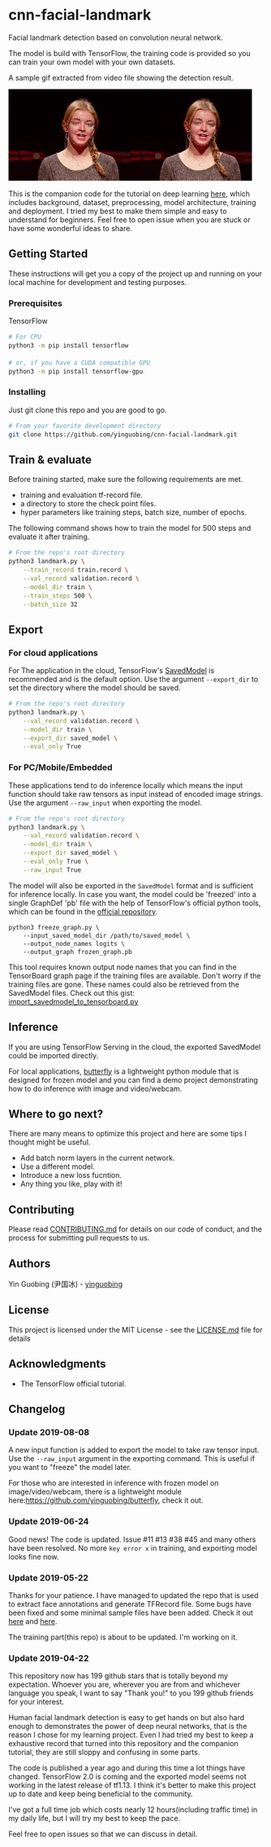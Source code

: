 # cnn-facial-landmark

Facial landmark detection based on convolution neural network.

The model is build with TensorFlow, the training code is provided so you can train your own model with your own datasets.

A sample gif extracted from video file showing the detection result.

![](demo01.gif)

This is the companion code for the tutorial on deep learning [here](https://yinguobing.com/facial-landmark-localization-by-deep-learning-background/), which includes background, dataset, preprocessing, model architecture, training and deployment. I tried my best to make them simple and easy to understand for beginners. Feel free to open issue when you are stuck or have some wonderful ideas to share.


## Getting Started

These instructions will get you a copy of the project up and running on your local machine for development and testing purposes.

### Prerequisites

TensorFlow

```bash
# For CPU
python3 -m pip install tensorflow

# or, if you have a CUDA compatible GPU
python3 -m pip install tensorflow-gpu

```

### Installing

Just git clone this repo and you are good to go.

```bash
# From your favorite development directory
git clone https://github.com/yinguobing/cnn-facial-landmark.git
```

## Train & evaluate

Before training started, make sure the following requirements are met.
- training and evaluation tf-record file.
- a directory to store the check point files.
- hyper parameters like training steps, batch size, number of epochs.

The following command shows how to train the model for 500 steps and evaluate it after training.

```bash
# From the repo's root directory
python3 landmark.py \
    --train_record train.record \
    --val_record validation.record \
    --model_dir train \
    --train_steps 500 \
    --batch_size 32
```

## Export

### For cloud applications

For The application in the cloud, TensorFlow's [SavedModel](https://www.tensorflow.org/guide/saved_model) is recommended and is the default option. Use the argument `--export_dir` to set the directory where the model should be saved.

```bash
# From the repo's root directory
python3 landmark.py \
    --val_record validation.record \
    --model_dir train \
    --export_dir saved_model \
    --eval_only True
```

### For PC/Mobile/Embedded

These applications tend to do inference locally which means the input function should take raw tensors as input instead of encoded image strings. Use the argument `--raw_input` when exporting the model.

```bash
# From the repo's root directory
python3 landmark.py \
    --val_record validation.record \
    --model_dir train \
    --export_dir saved_model \
    --eval_only True \
    --raw_input True
```

The model will also be exported in the `SavedModel` format and is sufficient for inference locally. In case you want, the model could be 'freezed' into a single GraphDef 'pb' file with the help of TensorFlow's official python tools, which can be found in the [official repository](https://github.com/tensorflow/tensorflow/blob/master/tensorflow/python/tools/freeze_graph.py).

```
python3 freeze_graph.py \
    --input_saved_model_dir /path/to/saved_model \
    --output_node_names logits \
    --output_graph frozen_graph.pb
```

This tool requires known output node names that you can find in the TensorBoard graph page if the training files are available. Don't worry if the training files are gone. These names could also be retrieved from the SavedModel files. Check out this gist: [import_savedmodel_to_tensorboard.py](https://gist.github.com/yinguobing/8a283724cf892f1e6d0937dc0938b99c)


## Inference

If you are using TensorFlow Serving in the cloud, the exported SavedModel could be imported directly.

For local applications, [butterfly](https://github.com/yinguobing/butterfly) is a lightweight python module that is designed for frozen model and you can find a demo project demonstrating how to do inference with image and video/webcam.


## Where to go next?

There are many means to optimize this project and here are some tips I thought might be useful.

- Add batch norm layers in the current network.
- Use a different model.
- Introduce a new loss fucntion.
- Any thing you like, play with it!


## Contributing

Please read [CONTRIBUTING.md]() for details on our code of conduct, and the process for submitting pull requests to us.


## Authors

Yin Guobing (尹国冰) - [yinguobing](https://github.com/yinguobing/)


## License

This project is licensed under the MIT License - see the [LICENSE.md](LICENSE.md) file for details

## Acknowledgments

* The TensorFlow official tutorial.

## Changelog

### Update 2019-08-08
A new input function is added to export the model to take raw tensor input. Use the `--raw_input` argument in the exporting command. This is useful if you want to "freeze" the model later.

For those who are interested in inference with frozen model on image/video/webcam, there is a lightweight module here:https://github.com/yinguobing/butterfly, check it out.


### Update 2019-06-24
Good news! The code is updated. Issue #11 #13 #38 #45 and many others have been resolved. No more `key error x` in training, and exporting model looks fine now.

### Update 2019-05-22
Thanks for your patience. I have managed to updated the repo that is used to extract face annotations and generate TFRecord file. Some bugs have been fixed and some minimal sample files have been added. Check it out [here](https://github.com/yinguobing/image_utility) and [here](https://github.com/yinguobing/tfrecord_utility).

The training part(this repo) is about to be updated. I'm working on it.

### Update 2019-04-22
This repository now has 199 github stars that is totally beyond my expectation. Whoever you are, wherever you are from and whichever language you speak, I want to say "Thank you!" to you 199 github friends for your interest.

Human facial landmark detection is easy to get hands on but also hard enough to demonstrates the power of deep neural networks, that is the reason I chose for my learning project. Even I had tried my best to keep a exhaustive record that turned into this repository and the companion tutorial, they are still sloppy and confusing in some parts.

The code is published a year ago and during this time a lot things have changed. TensorFlow 2.0 is coming and the exported model seems not working in the latest release of tf1.13. I think it's better to make this project up to date and keep being beneficial to the community.

I've got a full time job which costs nearly 12 hours(including traffic time) in my daily life, but I will try my best to keep the pace.

Feel free to open issues so that we can discuss in detail.
